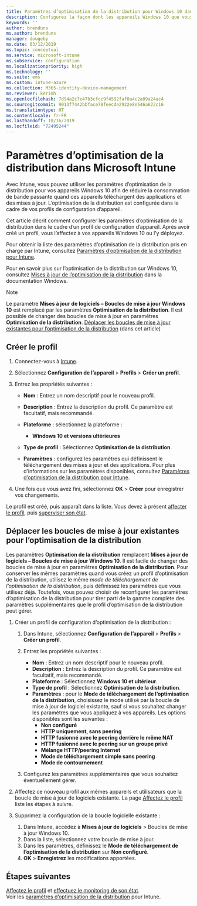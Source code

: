 ```yaml
---
title: Paramètres d’optimisation de la distribution pour Windows 10 dans Microsoft Intune – Azure | Microsoft Docs
description: Configurez la façon dont les appareils Windows 10 que vous gérez avec Intune utilisent l’optimisation de la distribution. Dans Intune, créez un profil de configuration d’appareil pour installer les mises à jour à partir d’Internet. Découvrez également comment remplacer des boucles de mise à jour par un profil d’optimisation de la distribution.
keywords: ''
author: brenduns
ms.author: brenduns
manager: dougeby
ms.date: 03/12/2019
ms.topic: conceptual
ms.service: microsoft-intune
ms.subservice: configuration
ms.localizationpriority: high
ms.technology: ''
ms.suite: ems
ms.custom: intune-azure
ms.collection: M365-identity-device-management
ms.reviewer: kerimh
ms.openlocfilehash: 7d94a2c7e47b3cfcc9f4592faf0a4c2a09a24ac4
ms.sourcegitcommit: 9013f7442bbface78feecde2922e8e546a622c16
ms.translationtype: HT
ms.contentlocale: fr-FR
ms.lasthandoff: 10/16/2019
ms.locfileid: "72495244"
---
```

# <a name="delivery-optimization-settings-in-microsoft-intune"></a>Paramètres d’optimisation de la distribution dans Microsoft Intune

Avec Intune, vous pouvez utiliser les paramètres d’optimisation de la distribution pour vos appareils Windows 10 afin de réduire la consommation de bande passante quand ces appareils téléchargent des applications et des mises à jour. L’optimisation de la distribution est configurée dans le cadre de vos profils de configuration d’appareil.  

Cet article décrit comment configurer les paramètres d’optimisation de la distribution dans le cadre d’un profil de configuration d’appareil. Après avoir créé un profil, vous l’affectez à vos appareils Windows 10 ou l’y déployez. 

Pour obtenir la liste des paramètres d’optimisation de la distribution pris en charge par Intune, consultez [Paramètres d’optimisation de la distribution pour Intune](../delivery-optimization-settings.md).  

Pour en savoir plus sur l’optimisation de la distribution sur Windows 10, consultez [Mises à jour de l’optimisation de la distribution](https://docs.microsoft.com/windows/deployment/update/waas-delivery-optimization) dans la documentation Windows.  


> [!NOTE]
> Le paramètre **Mises à jour de logiciels – Boucles de mise à jour Windows 10** est remplacé par les paramètres **Optimisation de la distribution**. Il est possible de changer des boucles de mise à jour en paramètres **Optimisation de la distribution**. [Déplacer les boucles de mise à jour existantes pour l’optimisation de la distribution](#move-existing-update-rings-to-delivery-optimization) (dans cet article) 
## <a name="create-the-profile"></a>Créer le profil

1. Connectez-vous à [Intune](https://go.microsoft.com/fwlink/?linkid=2090973).

2. Sélectionnez **Configuration de l’appareil** > **Profils** > **Créer un profil**.

3. Entrez les propriétés suivantes :

    - **Nom** : Entrez un nom descriptif pour le nouveau profil.
    - **Description** : Entrez la description du profil. Ce paramètre est facultatif, mais recommandé.
    - **Plateforme** : sélectionnez la plateforme :  

        - **Windows 10 et versions ultérieures**

    - **Type de profil** : Sélectionnez **Optimisation de la distribution**.
    - **Paramètres** : configurez les paramètres qui définissent le téléchargement des mises à jour et des applications. Pour plus d’informations sur les paramètres disponibles, consultez [Paramètres d’optimisation de la distribution pour Intune](../delivery-optimization-settings.md).

4. Une fois que vous avez fini, sélectionnez **OK** >  **Créer** pour enregistrer vos changements.

Le profil est créé, puis apparaît dans la liste. Vous devez à présent [affecter le profil](device-profile-assign.md), puis [superviser son état](device-profile-monitor.md).

## <a name="move-existing-update-rings-to-delivery-optimization"></a>Déplacer les boucles de mise à jour existantes pour l’optimisation de la distribution

Les paramètres **Optimisation de la distribution** remplacent **Mises à jour de logiciels – Boucles de mise à jour Windows 10**. Il est facile de changer des boucles de mise à jour en paramètres **Optimisation de la distribution**. Pour conserver les mêmes paramètres quand vous créez un profil d’optimisation de la distribution, utilisez le même *mode de téléchargement de l’optimisation de la distribution*, puis définissez les paramètres que vous utilisez déjà. Toutefois, vous pouvez choisir de reconfigurer les paramètres d’optimisation de la distribution pour tirer parti de la gamme complète des paramètres supplémentaires que le profil d’optimisation de la distribution peut gérer.

1. Créer un profil de configuration d’optimisation de la distribution :

    1. Dans Intune, sélectionnez **Configuration de l’appareil** > **Profils** > **Créer un profil**.
    2. Entrez les propriétés suivantes :

        - **Nom** : Entrez un nom descriptif pour le nouveau profil.
        - **Description** : Entrez la description du profil. Ce paramètre est facultatif, mais recommandé.
        - **Plateforme** : Sélectionnez **Windows 10 et ultérieur**.
        - **Type de profil** : Sélectionnez **Optimisation de la distribution**.
        - **Paramètres** : pour le **Mode de téléchargement de l’optimisation de la distribution**, choisissez le mode utilisé par la boucle de mise à jour de logiciel existante, sauf si vous souhaitez changer les paramètres que vous appliquez à vos appareils. Les options disponibles sont les suivantes :
            - **Non configuré**
            - **HTTP uniquement, sans peering**
            - **HTTP fusionné avec le peering derrière le même NAT**
            - **HTTP fusionné avec le peering sur un groupe privé**
            - **Mélange HTTP/peering Internet**
            - **Mode de téléchargement simple sans peering**
            - **Mode de contournement**
    3. Configurez les paramètres supplémentaires que vous souhaitez éventuellement gérer.
1. Affectez ce nouveau profil aux mêmes appareils et utilisateurs que la boucle de mise à jour de logiciels existante. La page [Affectez le profil](device-profile-assign.md) liste les étapes à suivre.

3. Supprimez la configuration de la boucle logicielle existante :
    1. Dans Intune, accédez à **Mises à jour de logiciels** > Boucles de mise à jour Windows 10.
    2. Dans la liste, sélectionnez votre boucle de mise à jour.
    3. Dans les paramètres, définissez le **Mode de téléchargement de l’optimisation de la distribution** sur **Non configuré**.
    4. **OK** > **Enregistrez** les modifications apportées.

## <a name="next-steps"></a>Étapes suivantes

[Affectez le profil](device-profile-assign.md) et [effectuez le monitoring de son état](device-profile-monitor.md).  
Voir les [paramètres d’optimisation de la distribution](../delivery-optimization-settings.md) pour Intune.
